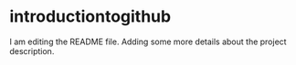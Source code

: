 
# introductiontogithub
I am editing the README file. Adding some more details about the project description.

